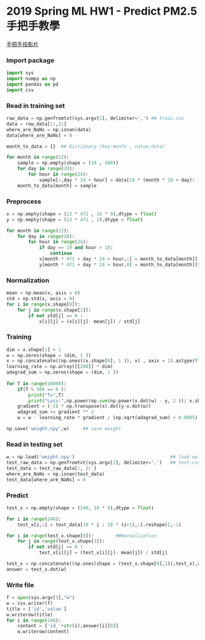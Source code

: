 # 2019 Spring ML HW1 - Predict PM2.5 手把手教學 

[手把手投影片](https://docs.google.com/presentation/u/2/d/1TkPQoOPyDY9IzzuaVsYq1E26D1NTmi_QA9S9c-rw9K8/edit#slide=id.g5047f99cc6_0_0)

<h3 id="import">Import package</h3> 

```python
import sys
import numpy as np
import pandas as pd
import csv
```

<h3 id="read">Read in training set</h3> 

```python
raw_data = np.genfromtxt(sys.argv[1], delimiter=',') ## train.csv
data = raw_data[1:,3:]
where_are_NaNs = np.isnan(data)
data[where_are_NaNs] = 0 

month_to_data = {}  ## Dictionary (key:month , value:data)                                  

for month in range(12):
    sample = np.empty(shape = (18 , 480))
    for day in range(20):
        for hour in range(24): 
            sample[:,day * 24 + hour] = data[18 * (month * 20 + day): 18 * (month * 20 + day + 1),hour]
    month_to_data[month] = sample  
```

<h3 id="Preprocess">Preprocess</h3> 

```python
x = np.empty(shape = (12 * 471 , 18 * 9),dtype = float)
y = np.empty(shape = (12 * 471 , 1),dtype = float)

for month in range(12): 
    for day in range(20): 
        for hour in range(24):   
            if day == 19 and hour > 14:
                continue  
            x[month * 471 + day * 24 + hour,:] = month_to_data[month][:,day * 24 + hour : day * 24 + hour + 9].reshape(1,-1) 
            y[month * 471 + day * 24 + hour,0] = month_to_data[month][9 ,day * 24 + hour + 9]
```

<h3 id="Normalization ">Normalization </h3> 

```python
mean = np.mean(x, axis = 0) 
std = np.std(x, axis = 0)
for i in range(x.shape[0]):
    for j in range(x.shape[1]):
        if not std[j] == 0 :
            x[i][j] = (x[i][j]- mean[j]) / std[j]
```

<h3 id="Training">Training</h3> 

```python
dim = x.shape[1] + 1 
w = np.zeros(shape = (dim, 1 ))
x = np.concatenate((np.ones((x.shape[0], 1 )), x) , axis = 1).astype(float)
learning_rate = np.array([[200]] * dim)
adagrad_sum = np.zeros(shape = (dim, 1 ))
 
for T in range(10000):
    if(T % 500 == 0 ):
        print("T=",T)
        print("Loss:",np.power(np.sum(np.power(x.dot(w) - y, 2 ))/ x.shape[0],0.5))
    gradient = (-2) * np.transpose(x).dot(y-x.dot(w))
    adagrad_sum += gradient ** 2
    w = w - learning_rate * gradient / (np.sqrt(adagrad_sum) + 0.0005)

np.save('weight.npy',w)     ## save weight
```

<h3 id="Write file">Read in testing set</h3> 

```python
w = np.load('weight.npy')                                   ## load weight
test_raw_data = np.genfromtxt(sys.argv[2], delimiter=',')   ## test.csv
test_data = test_raw_data[:, 2: ]
where_are_NaNs = np.isnan(test_data)
test_data[where_are_NaNs] = 0 
``` 

<h3 id="Predict">Predict</h3> 

```python
test_x = np.empty(shape = (240, 18 * 9),dtype = float)

for i in range(240):
    test_x[i,:] = test_data[18 * i : 18 * (i+1),:].reshape(1,-1) 

for i in range(test_x.shape[0]):        ##Normalization
    for j in range(test_x.shape[1]):
        if not std[j] == 0 :
            test_x[i][j] = (test_x[i][j]- mean[j]) / std[j]

test_x = np.concatenate((np.ones(shape = (test_x.shape[0],1)),test_x),axis = 1).astype(float)
answer = test_x.dot(w)
```

<h3 id="Write file">Write file</h3> 

```python
f = open(sys.argv[3],"w")
w = csv.writer(f)
title = ['id','value']
w.writerow(title) 
for i in range(240):
    content = ['id_'+str(i),answer[i][0]]
    w.writerow(content) 
``` 